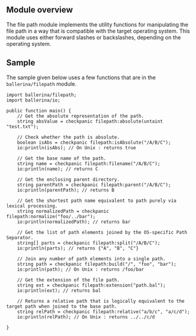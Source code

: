 ## Module overview
The file path module implements the utility functions for manipulating the file path in a way that is compatible with 
the target operating system. 
This module uses either forward slashes or backslashes, depending on the operating system.

## Sample
The sample given below uses a few functions that are in the `ballerina/filepath` module.

```ballerina
import ballerina/filepath;
import ballerina/io;

public function main() {
    // Get the absolute representation of the path.
    string absValue = checkpanic filepath:absolute(untaint "test.txt");

    // Check whether the path is absolute.
    boolean isAbs = checkpanic filepath:isAbsolute("/A/B/C");
    io:println(isAbs); // On Unix : returns true
    
    // Get the base name of the path.
    string name = checkpanic filepath:filename("/A/B/C");
    io:println(name); // returns C

    // Get the enclosing parent directory.
    string parentPath = checkpanic filepath:parent("/A/B/C");
    io:println(parentPath); // returns B
    
    // Get the shortest path name equivalent to path purely via lexical processing.
    string normalizedPath = checkpanic filepath:normalize("foo/../bar");
    io:println(normalizedPath); // returns bar
    
    // Get the list of path elements joined by the OS-specific Path Separator.
    string[] parts = checkpanic filepath:split("/A/B/C");
    io:println(parts); // returns {"A", "B", "C"} 
    
    // Join any number of path elements into a single path.
    string path = checkpanic filepath:build("/", "foo", "bar");
    io:println(path); // On Unix : returns /foo/bar
    
    // Get the extension of the file path.
    string ext = checkpanic filepath:extension("path.bal");
    io:println(ext); // returns bal
    
    // Returns a relative path that is logically equivalent to the target path when joined to the base path.
    string relPath = checkpanic filepath:relative("a/b/c", "a/c/d");
    io:println(relPath); // On Unix : returns ../../c/d
    
}
```

